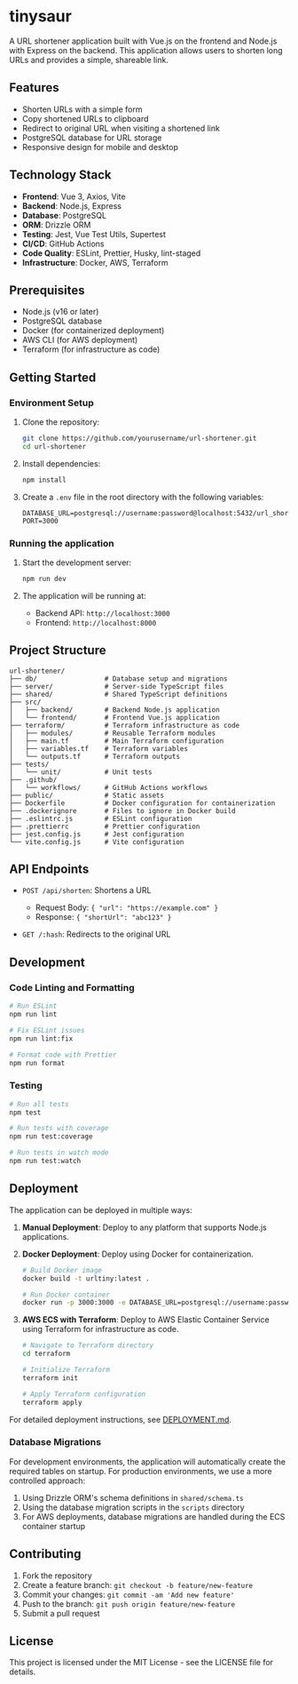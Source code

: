 # tinysaur

A URL shortener application built with Vue.js on the frontend and Node.js with Express on the backend. This application allows users to shorten long URLs and provides a simple, shareable link.

## Features

- Shorten URLs with a simple form
- Copy shortened URLs to clipboard
- Redirect to original URL when visiting a shortened link
- PostgreSQL database for URL storage
- Responsive design for mobile and desktop

## Technology Stack

- **Frontend**: Vue 3, Axios, Vite
- **Backend**: Node.js, Express
- **Database**: PostgreSQL
- **ORM**: Drizzle ORM
- **Testing**: Jest, Vue Test Utils, Supertest
- **CI/CD**: GitHub Actions
- **Code Quality**: ESLint, Prettier, Husky, lint-staged
- **Infrastructure**: Docker, AWS, Terraform

## Prerequisites

- Node.js (v16 or later)
- PostgreSQL database
- Docker (for containerized deployment)
- AWS CLI (for AWS deployment)
- Terraform (for infrastructure as code)

## Getting Started

### Environment Setup

1. Clone the repository:
   ```bash
   git clone https://github.com/yourusername/url-shortener.git
   cd url-shortener
   ```

2. Install dependencies:
   ```bash
   npm install
   ```

3. Create a `.env` file in the root directory with the following variables:
   ```
   DATABASE_URL=postgresql://username:password@localhost:5432/url_shortener
   PORT=3000
   ```

### Running the application

1. Start the development server:
   ```bash
   npm run dev
   ```

2. The application will be running at:
   - Backend API: `http://localhost:3000`
   - Frontend: `http://localhost:8000`

## Project Structure

```
url-shortener/
├── db/                 # Database setup and migrations
├── server/             # Server-side TypeScript files
├── shared/             # Shared TypeScript definitions
├── src/
│   ├── backend/        # Backend Node.js application
│   └── frontend/       # Frontend Vue.js application
├── terraform/          # Terraform infrastructure as code
│   ├── modules/        # Reusable Terraform modules
│   ├── main.tf         # Main Terraform configuration
│   ├── variables.tf    # Terraform variables
│   └── outputs.tf      # Terraform outputs
├── tests/
│   └── unit/           # Unit tests
├── .github/
│   └── workflows/      # GitHub Actions workflows
├── public/             # Static assets
├── Dockerfile          # Docker configuration for containerization
├── .dockerignore       # Files to ignore in Docker build
├── .eslintrc.js        # ESLint configuration
├── .prettierrc         # Prettier configuration
├── jest.config.js      # Jest configuration
└── vite.config.js      # Vite configuration
```

## API Endpoints

- `POST /api/shorten`: Shortens a URL
  - Request Body: `{ "url": "https://example.com" }`
  - Response: `{ "shortUrl": "abc123" }`

- `GET /:hash`: Redirects to the original URL

## Development

### Code Linting and Formatting

```bash
# Run ESLint
npm run lint

# Fix ESLint issues
npm run lint:fix

# Format code with Prettier
npm run format
```

### Testing

```bash
# Run all tests
npm test

# Run tests with coverage
npm run test:coverage

# Run tests in watch mode
npm run test:watch
```

## Deployment

The application can be deployed in multiple ways:

1. **Manual Deployment**: Deploy to any platform that supports Node.js applications.

2. **Docker Deployment**: Deploy using Docker for containerization.
   ```bash
   # Build Docker image
   docker build -t urltiny:latest .

   # Run Docker container
   docker run -p 3000:3000 -e DATABASE_URL=postgresql://username:password@host:port/database urltiny:latest
   ```

3. **AWS ECS with Terraform**: Deploy to AWS Elastic Container Service using Terraform for infrastructure as code.
   ```bash
   # Navigate to Terraform directory
   cd terraform

   # Initialize Terraform
   terraform init

   # Apply Terraform configuration
   terraform apply
   ```

For detailed deployment instructions, see [DEPLOYMENT.md](DEPLOYMENT.md).

### Database Migrations

For development environments, the application will automatically create the required tables on startup. For production environments, we use a more controlled approach:

1. Using Drizzle ORM's schema definitions in `shared/schema.ts`
2. Using the database migration scripts in the `scripts` directory
3. For AWS deployments, database migrations are handled during the ECS container startup

## Contributing

1. Fork the repository
2. Create a feature branch: `git checkout -b feature/new-feature`
3. Commit your changes: `git commit -am 'Add new feature'`
4. Push to the branch: `git push origin feature/new-feature`
5. Submit a pull request

## License

This project is licensed under the MIT License - see the LICENSE file for details.
